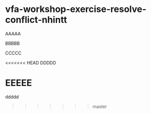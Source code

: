 # vfa-workshop-exercise-resolve-conflict-nhintt
AAAAA

BBBBB

CCCCC

<<<<<<< HEAD
DDDDD

EEEEE
=======
ddddd
>>>>>>> master
